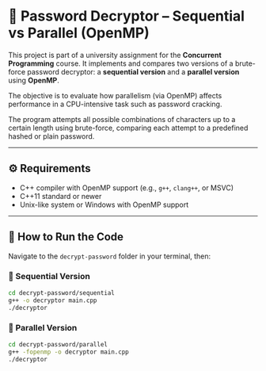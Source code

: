 # 🔐 Password Decryptor – Sequential vs Parallel (OpenMP)

This project is part of a university assignment for the **Concurrent Programming** course. It implements and compares two versions of a brute-force password decryptor: a **sequential version** and a **parallel version** using **OpenMP**.

The objective is to evaluate how parallelism (via OpenMP) affects performance in a CPU-intensive task such as password cracking.

The program attempts all possible combinations of characters up to a certain length using brute-force, comparing each attempt to a predefined hashed or plain password.

---

## ⚙️ Requirements

- C++ compiler with OpenMP support (e.g., `g++`, `clang++`, or MSVC)
- C++11 standard or newer
- Unix-like system or Windows with OpenMP support

---

## 🚀 How to Run the Code

Navigate to the `decrypt-password` folder in your terminal, then:

### 🔸 Sequential Version

```bash
cd decrypt-password/sequential
g++ -o decryptor main.cpp
./decryptor
```

### 🔸 Parallel Version
```bash
cd decrypt-password/parallel
g++ -fopenmp -o decryptor main.cpp
./decryptor
```
